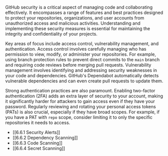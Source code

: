 GitHub security is a critical aspect of managing code and collaborating effectively. It encompasses a range of features and best practices designed to protect your repositories, organizations, and user accounts from unauthorized access and malicious activities. Understanding and implementing these security measures is essential for maintaining the integrity and confidentiality of your projects.

Key areas of focus include access control, vulnerability management, and authentication. Access control involves carefully managing who has permission to view, modify, or administer your repositories. For example, using branch protection rules to prevent direct commits to the `main` branch and requiring code reviews before merging pull requests. Vulnerability management involves identifying and addressing security weaknesses in your code and dependencies. GitHub's Dependabot automatically detects vulnerable dependencies and can even create pull requests to update them.

Strong authentication practices are also paramount. Enabling two-factor authentication (2FA) adds an extra layer of security to your account, making it significantly harder for attackers to gain access even if they have your password. Regularly reviewing and rotating your personal access tokens (PATs) is also crucial, especially if they have broad scopes. For example, if you have a PAT with `repo` scope, consider limiting it to only the specific repositories it needs to access.

- [[6.6.1 Security Alerts]]
- [[6.6.2 Dependency Scanning]]
- [[6.6.3 Code Scanning]]
- [[6.6.4 Secret Scanning]]